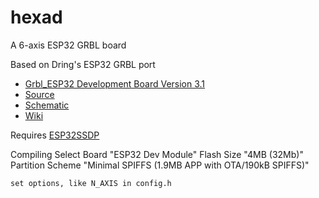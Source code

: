 # hexad
A 6-axis ESP32 GRBL board 

Based on Dring's ESP32 GRBL port
 * [Grbl_ESP32 Development Board Version 3.1](http://www.buildlog.net/blog/2018/11/grbl_esp32-development-board-version-3-1/) 
 * [Source](https://github.com/bdring/Grbl_Esp32)
 * [Schematic](http://www.buildlog.net/blog/wp-content/uploads/2018/10/schm_esp32_cnc_test_v3p1.pdf)
 * [Wiki](https://github.com/bdring/Grbl_Esp32/wiki)

Requires
    [ESP32SSDP](https://github.com/luc-github/ESP32SSDP)

Compiling
    Select Board "ESP32 Dev Module"
    Flash Size "4MB (32Mb)"
    Partition Scheme "Minimal SPIFFS (1.9MB APP with OTA/190kB SPIFFS)"

    set options, like N_AXIS in config.h
